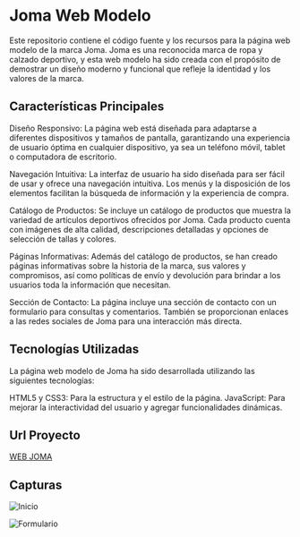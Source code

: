 # Joma Web Modelo
Este repositorio contiene el código fuente y los recursos para la página web modelo de la marca Joma. Joma es una reconocida marca de ropa y calzado deportivo, y esta web modelo ha sido creada con el propósito de demostrar un diseño moderno y funcional que refleje la identidad y los valores de la marca.

## Características Principales
Diseño Responsivo: La página web está diseñada para adaptarse a diferentes dispositivos y tamaños de pantalla, garantizando una experiencia de usuario óptima en cualquier dispositivo, ya sea un teléfono móvil, tablet o computadora de escritorio.

Navegación Intuitiva: La interfaz de usuario ha sido diseñada para ser fácil de usar y ofrece una navegación intuitiva. Los menús y la disposición de los elementos facilitan la búsqueda de información y la experiencia de compra.

Catálogo de Productos: Se incluye un catálogo de productos que muestra la variedad de artículos deportivos ofrecidos por Joma. Cada producto cuenta con imágenes de alta calidad, descripciones detalladas y opciones de selección de tallas y colores.

Páginas Informativas: Además del catálogo de productos, se han creado páginas informativas sobre la historia de la marca, sus valores y compromisos, así como políticas de envío y devolución para brindar a los usuarios toda la información que necesitan.

Sección de Contacto: La página incluye una sección de contacto con un formulario para consultas y comentarios. También se proporcionan enlaces a las redes sociales de Joma para una interacción más directa.

## Tecnologías Utilizadas
La página web modelo de Joma ha sido desarrollada utilizando las siguientes tecnologías:

HTML5 y CSS3: Para la estructura y el estilo de la página.
JavaScript: Para mejorar la interactividad del usuario y agregar funcionalidades dinámicas.

## Url Proyecto

[WEB JOMA](https://aitorqc.github.io/aitorqc.github.io-shoes-website/)

## Capturas
![Inicio](https://raw.githubusercontent.com/aitorqc/shoes-website/main/assets/capturas/inicio.png)

![Formulario](https://raw.githubusercontent.com/aitorqc/shoes-website/main/assets/capturas/formulario.png)